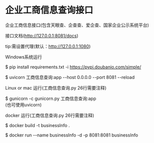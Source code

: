 # 企业工商信息查询接口
企业工商信息接口(包含天眼查、企查查、爱企查、国家企业公示系统平台)

接口文档(http://127.0.0.1:8081/docs)

tip:需设置代理(默认：http://127.0.0.1:1080)

Windows系统运行

$ pip install requirements.txt -i https://pypi.doubanio.com/simple/

$ uvicorn 工商信息查询:app --host 0.0.0.0 --port 8081 --reload

Linux or mac 运行(工商信息查询.py 26行需要注释)

$ gunicorn -c gunicorn.py 工商信息查询:app  
(也可使用uvicorn)

docker 运行(工商信息查询.py 26行需要注释)

$ docker build -t businessInfo .

$ docker run --name businessInfo -d -p 8081:8081 businessInfo

